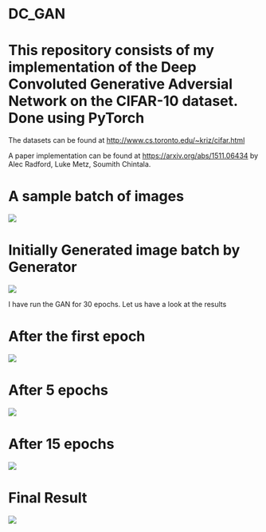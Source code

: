 # DC_GAN

# This repository consists of my implementation of the Deep Convoluted Generative Adversial Network on the CIFAR-10 dataset. Done using PyTorch

The datasets can be found at http://www.cs.toronto.edu/~kriz/cifar.html

A paper implementation can be found at https://arxiv.org/abs/1511.06434 by Alec Radford, Luke Metz, Soumith Chintala. 

# A sample batch of images
![](./results/real_images.png)

# Initially Generated image batch by Generator
![](./results/generated_images_epoch000.png)

I have run the GAN for 30 epochs. Let us have a look at the results

# After the first epoch
![](./results/generated_images_epoch001.png)

# After 5 epochs
![](./results/generated_images_epoch005.png)

# After 15 epochs
![](./results/generated_images_epoch015.png)

# Final Result
![](./results/generated_images_epoch029.png)
 

